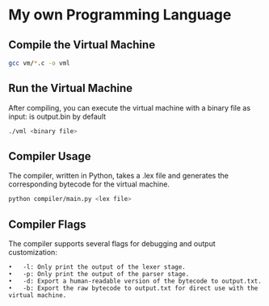 # My own Programming Language

## Compile the Virtual Machine
```bash
gcc vm/*.c -o vml
```

## Run the Virtual Machine
After compiling, you can execute the virtual machine with a binary file as input:
<binary file> is output.bin by default
```bash
./vml <binary file>
```

## Compiler Usage
The compiler, written in Python, takes a .lex file and generates the corresponding bytecode for the virtual machine.
```bash
python compiler/main.py <lex file>
```

## Compiler Flags
The compiler supports several flags for debugging and output customization:

	•	-l: Only print the output of the lexer stage.
	•	-p: Only print the output of the parser stage.
	•	-d: Export a human-readable version of the bytecode to output.txt.
	•	-b: Export the raw bytecode to output.txt for direct use with the virtual machine.
